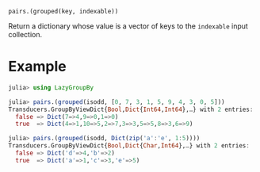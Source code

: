     pairs.(grouped(key, indexable))

Return a dictionary whose value is a vector of keys to the `indexable`
input collection.

# Example

```julia
julia> using LazyGroupBy

julia> pairs.(grouped(isodd, [0, 7, 3, 1, 5, 9, 4, 3, 0, 5]))
Transducers.GroupByViewDict{Bool,Dict{Int64,Int64},…} with 2 entries:
  false => Dict(7=>4,9=>0,1=>0)
  true  => Dict(4=>1,10=>5,2=>7,3=>3,5=>5,8=>3,6=>9)

julia> pairs.(grouped(isodd, Dict(zip('a':'e', 1:5))))
Transducers.GroupByViewDict{Bool,Dict{Char,Int64},…} with 2 entries:
  false => Dict('d'=>4,'b'=>2)
  true  => Dict('a'=>1,'c'=>3,'e'=>5)
```
